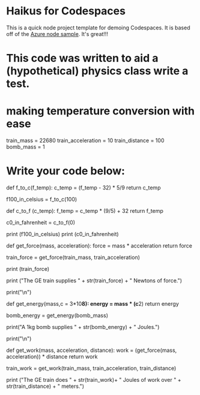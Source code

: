 
# Haikus for Codespaces

This is a quick node project template for demoing Codespaces. It is based off of the [Azure node sample](https://github.com/Azure-Samples/nodejs-docs-hello-world). It's great!!!

# This code was written to aid a (hypothetical) physics class write a test. 
# making temperature conversion with ease


train_mass = 22680
train_acceleration = 10
train_distance = 100
bomb_mass = 1


# Write your code below: 

def f_to_c(f_temp):
  c_temp = (f_temp - 32) * 5/9
  return c_temp

f100_in_celsius = f_to_c(100)

def c_to_f (c_temp):
  f_temp = c_temp * (9/5) + 32
  return f_temp

c0_in_fahrenheit = c_to_f(0)

print (f100_in_celsius)
print (c0_in_fahrenheit)

def get_force(mass, acceleration):
  force = mass * acceleration
  return force

train_force = get_force(train_mass, train_acceleration)

print (train_force)

print ("The GE train supplies " + str(train_force) + " Newtons of force.")

print("\n")

def get_energy(mass,c = 3*10**8):
  energy = mass * (c**2)
  return energy

bomb_energy = get_energy(bomb_mass)

print("A 1kg bomb supplies " + str(bomb_energy) + " Joules.")

print("\n")

def get_work(mass, acceleration, distance):
  work = (get_force(mass, acceleration)) * distance
  return work

train_work = get_work(train_mass, train_acceleration, train_distance)

print ("The GE train does " + str(train_work)+ " Joules of work over " + str(train_distance) + " meters.")



















